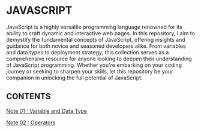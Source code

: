 # JAVASCRIPT

JavaScript is a highly versatile programming language renowned for its ability to craft dynamic and interactive web pages. In this repository, I aim to demystify the fundamental concepts of JavaScript, offering insights and guidance for both novice and seasoned developers alike. From variables and data types to deployment strategy, this collection serves as a comprehensive resource for anyone looking to deepen their understanding of JavaScript programming. Whether you're embarking on your coding journey or seeking to sharpen your skills, let this repository be your companion in unlocking the full potential of JavaScript.


## CONTENTS

[Note 01 : Variable and Data Type](./01_variable/variable.md)

[Note 02 : Operators](./02_operator/operator.md)

<!-- [Note 03 : Control flow](https://github.com/KrYP70N/JS_FUNDAMENTAL/tree/feature/03-control-flow)
[Note 04 : Loops](https://github.com/KrYP70N/JS_FUNDAMENTAL/tree/feature/04-loops)
[Note 05 : function](https://github.com/KrYP70N/JS_FUNDAMENTAL/tree/feature/05-function)
[Note 06 : Wroking with array](https://github.com/KrYP70N/JS_FUNDAMENTAL/tree/feature/06-array)
[Note 07 : Objects](https://github.com/KrYP70N/JS_FUNDAMENTAL/tree/feature/07-objects)
[Note 08 : DOM](https://github.com/KrYP70N/JS_FUNDAMENTAL/tree/feature/08-DOM)
[Note 08 : Asynchronus Javascript](https://github.com/KrYP70N/JS_FUNDAMENTAL/tree/feature/08-async)
[Note 09 : Error Handling](https://github.com/KrYP70N/JS_FUNDAMENTAL/tree/feature/09-error-handling)
[Note 10 : ES6+](https://github.com/KrYP70N/JS_FUNDAMENTAL/tree/feature/10-es6-plus)
[Note 11 : Working with API](https://github.com/KrYP70N/JS_FUNDAMENTAL/tree/feature/11-api)
[Note 12 : Libraries and Framework](https://github.com/KrYP70N/JS_FUNDAMENTAL/tree/feature/12-lib-n-fw)
[Note 13 : Closure](https://github.com/KrYP70N/JS_FUNDAMENTAL/tree/feature/13-closure)
[Note 14 : Prototype](https://github.com/KrYP70N/JS_FUNDAMENTAL/tree/feature/14-prototype)
[Note 15 : Functional Programming](https://github.com/KrYP70N/JS_FUNDAMENTAL/tree/feature/15-fp)
[Note 15 : Integrate Testing Framework](https://github.com/KrYP70N/JS_FUNDAMENTAL/tree/feature/15-testing)
[Note 16 : Deployment](https://github.com/KrYP70N/JS_FUNDAMENTAL/tree/feature/16-deployment) -->










